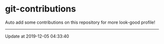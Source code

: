 # git-contributions

Auto add some contributions on this repository for more look-good profile!

---

Update at 2019-12-05 04:33:40
